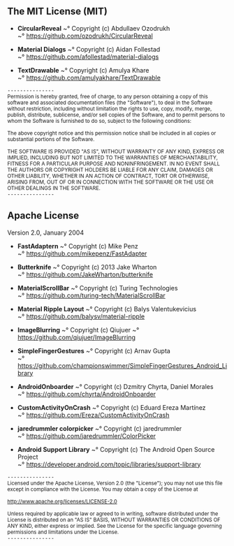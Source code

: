 ## The MIT License (MIT)
* **CircularReveal**
~° Copyright (c) Abdullaev Ozodrukh  
~° https://github.com/ozodrukh/CircularReveal<br/>

* **Material Dialogs**
~° Copyright (c) Aidan Follestad  
~° https://github.com/afollestad/material-dialogs<br/>

* **TextDrawable**
~° Copyright (c) Amulya Khare  
~° https://github.com/amulyakhare/TextDrawable <br/>

`---------------`  
<small>Permission is hereby granted, free of charge, to any person obtaining a copy
of this software and associated documentation files (the "Software"), to deal
in the Software without restriction, including without limitation the rights
to use, copy, modify, merge, publish, distribute, sublicense, and/or sell
copies of the Software, and to permit persons to whom the Software is
furnished to do so, subject to the following conditions:

The above copyright notice and this permission notice shall be included in all
copies or substantial portions of the Software.

THE SOFTWARE IS PROVIDED "AS IS", WITHOUT WARRANTY OF ANY KIND, EXPRESS OR
IMPLIED, INCLUDING BUT NOT LIMITED TO THE WARRANTIES OF MERCHANTABILITY,
FITNESS FOR A PARTICULAR PURPOSE AND NONINFRINGEMENT. IN NO EVENT SHALL THE
AUTHORS OR COPYRIGHT HOLDERS BE LIABLE FOR ANY CLAIM, DAMAGES OR OTHER
LIABILITY, WHETHER IN AN ACTION OF CONTRACT, TORT OR OTHERWISE, ARISING FROM,
OUT OF OR IN CONNECTION WITH THE SOFTWARE OR THE USE OR OTHER DEALINGS IN THE
SOFTWARE.</small>  
`---------------`
  
  
## Apache License
Version 2.0, January 2004  

* **FastAdaptern**
~° Copyright (c) Mike Penz  
~° https://github.com/mikepenz/FastAdapter<br/>

* **Butterknife**
~° Copyright (c) 2013 Jake Wharton  
~° https://github.com/JakeWharton/butterknife<br/>

* **MaterialScrollBar**
~° Copyright (c) Turing Technologies  
~° https://github.com/turing-tech/MaterialScrollBar<br/>

* **Material Ripple Layout**
~° Copyright (c) Balys Valentukevicius  
~° https://github.com/balysv/material-ripple<br/>

* **ImageBlurring**
~° Copyright (c) Qiujuer
~° https://github.com/qiujuer/ImageBlurring <br/>

* **SimpleFingerGestures**
~° Copyright (c) Arnav Gupta  
~° https://github.com/championswimmer/SimpleFingerGestures_Android_Library<br/>

* **AndroidOnboarder**
~° Copyright (c) Dzmitry Chyrta, Daniel Morales  
~° https://github.com/chyrta/AndroidOnboarder<br/>

* **CustomActivityOnCrash**
~° Copyright (c) Eduard Ereza Martínez  
~° https://github.com/Ereza/CustomActivityOnCrash<br/>

* **jaredrummler colorpicker**
~° Copyright (c) jaredrummler  
~° https://github.com/jaredrummler/ColorPicker<br/>

* **Android Support Library**
~° Copyright (c) The Android Open Source Project  
~° https://developer.android.com/topic/libraries/support-library<br/>

`---------------`  
<small>Licensed under the Apache License, Version 2.0 (the "License");
you may not use this file except in compliance with the License.
You may obtain a copy of the License at

http://www.apache.org/licenses/LICENSE-2.0

Unless required by applicable law or agreed to in writing, software
distributed under the License is distributed on an "AS IS" BASIS,
WITHOUT WARRANTIES OR CONDITIONS OF ANY KIND, either express or implied.
See the License for the specific language governing permissions and
limitations under the License.</small>  
`---------------`
